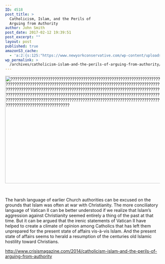```yaml
---
ID: 4518
post_title: >
  Catholicism, Islam, and the Perils of
  Arguing from Authority
author: John Smith
post_date: 2017-02-12 19:39:51
post_excerpt: ""
layout: post
published: true
amazonS3_cache:
  - 'a:2:{s:125:"https://www.newyorkconservative.com/wp-content/uploads/2017/02/attacks-in-nigeria-on-behalf-of-islamist-sect-boko-haram-1.jpg";i:4519;s:143:"https://s3.amazonaws.com/newyorkconservative/wp-content/uploads/2017/02/12193833/attacks-in-nigeria-on-behalf-of-islamist-sect-boko-haram-1.jpg";i:4519;}'
wp_permalink: >
  /archives/catholicism-islam-and-the-perils-of-arguing-from-authority/
---
```

<a href="https://www.newyorkconservative.com/wp-content/uploads/2017/02/attacks-in-nigeria-on-behalf-of-islamist-sect-boko-haram-1.jpg"><img class="size-full wp-image-4519" src="https://www.newyorkconservative.com/wp-content/uploads/2017/02/attacks-in-nigeria-on-behalf-of-islamist-sect-boko-haram-1.jpg" alt="????????????????????????????????????????????????????????????????????????????????????????????????????????????????????????????????????????????????????????????????????????????????????????????????????????????????????????????????????????????????????????????????????????????????????????????????????????????????????????????????????????????????????????????????????????????????????????????????????????????????????????????????????????????????????????????????????????" width="620" height="350" /></a>

&nbsp;

The harsh language of earlier Church authorities can be excused on the grounds that Islam was often at war with Christianity. The more conciliatory language of Vatican II can be better understood if we realize that Islam’s aggression against Christianity seemed entirely a thing of the past at that time. But it can be argued that the irenic statements of Vatican II have helped to create a climate of opinion among Catholics that has left them unprepared for the present state of affairs vis-à-vis Islam. And the present state of affairs seems to herald a resumption of the centuries old Islamic hostility toward Christians.

<a href="http://www.crisismagazine.com/2014/catholicism-islam-and-the-perils-of-arguing-from-authority">http://www.crisismagazine.com/2014/catholicism-islam-and-the-perils-of-arguing-from-authority</a>